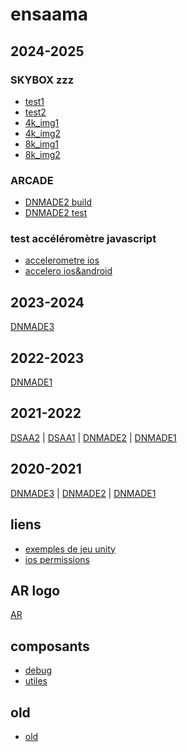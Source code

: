# ensaama

## 2024-2025

### SKYBOX zzz
* [test1](./2025/DNMADE2/skybox/assets/image360_1.jpg)
* [test2](./2025/DNMADE2/skybox/assets/image360_2.jpg)
* [4k_img1](./2025/DNMADE2/skybox/assets/img2x1_4k/img360_night1.jpg)
* [4k_img2](./2025/DNMADE2/skybox/assets/img2x1_4k/img360_night2_maj.jpg)
* [8k_img1](./2025/DNMADE2/skybox/assets/img2x1_8k/img360_night1_upscaled.jpg)
* [8k_img2](./2025/DNMADE2/skybox/assets/img2x1_8k/img360_night2_upscaled.jpg)

### ARCADE
* [DNMADE2 build](./2025/DNMADE2/Builds/README.md)
* [DNMADE2 test](./2025/DNMADE2/Tests/README.md)

### test accéléromètre javascript
* [accelerometre ios](./tests/accelerometre/test_accelero_ios.html)
* [accelero ios&android](./tests/accelerometre/test_accelero_ios-android.html)

## 2023-2024
[DNMADE3](./2024/DNMADE3/aframe_new/README.md)

## 2022-2023
[DNMADE1](./2023/DNMADE1/README.md)

## 2021-2022
[DSAA2](https://eminet666.github.io/ensaama/2022/dsaa2/)
| [DSAA1](https://eminet666.github.io/ensaama/2022/dsaa1/)
| [DNMADE2](https://eminet666.github.io/ensaama/2022/dnmade2/)
| [DNMADE1](https://eminet666.github.io/ensaama/2022/dnmade1/)

## 2020-2021
[DNMADE3](https://eminet666.github.io/ensaama/2021/dnmade3/)
| [DNMADE2](https://eminet666.github.io/ensaama/2021/dnmade2/)
| [DNMADE1](https://eminet666.github.io/ensaama/2021/dnmade1/)

## liens 
* [exemples de jeu unity](https://github.com/proyecto26/awesome-unity)
* [ios permissions](https://dev.to/li/how-to-requestpermission-for-devicemotion-and-deviceorientation-events-in-ios-13-46g2)

## AR logo
[AR](./AR_logo/README.md)

## composants
<!-- * [nft](https://eminet666.github.io/ensaama/AR_logo/) -->
* [debug](./components/debug/)
* [utiles](./components/utiles/)

## old
* [old](./old/)